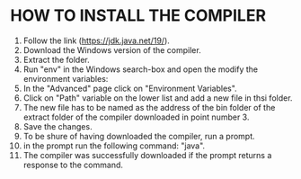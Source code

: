 # HOW TO INSTALL THE COMPILER

1. Follow the link (https://jdk.java.net/19/).
2. Download the Windows version of the compiler.
3. Extract the folder.
4. Run "env" in the Windows search-box and open the modify the environment variables:
5. In the "Advanced" page click on "Environment Variables".
6. Click on "Path" variable on the lower list and add a new file in thsi folder.
7. The new file has to be named as the address of the bin folder of the extract folder of the compiler downloaded in point number 3.
8. Save the changes.
9. To be shure of having downloaded the compiler, run a prompt.
10. in the prompt run the following command: "java".
11. The compiler was successfully downloaded if the prompt returns a response to the command.

